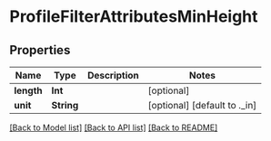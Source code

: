 # ProfileFilterAttributesMinHeight

## Properties
Name | Type | Description | Notes
------------ | ------------- | ------------- | -------------
**length** | **Int** |  | [optional] 
**unit** | **String** |  | [optional] [default to ._in]

[[Back to Model list]](../README.md#documentation-for-models) [[Back to API list]](../README.md#documentation-for-api-endpoints) [[Back to README]](../README.md)



